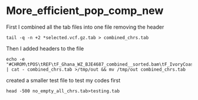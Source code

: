 # More_efficient_pop_comp_new

First I combined all the tab files into one file removing the header
```
tail -q -n +2 *selected.vcf.gz.tab > combined_chrs.tab
```
Then I added headers to the file
```
echo -e "#CHROM\tPOS\tREF\tF_Ghana_WZ_BJE4687_combined__sorted.bam\tF_IvoryCoast_xen228_combined__sorted.bam\tF_Nigeria_EUA0331_combined__sorted.bam\tF_Nigeria_EUA0333_combined__sorted.bam\tF_SierraLeone_AMNH17272_combined__sorted.bam\tF_SierraLeone_AMNH17274_combined__sorted.bam\tJBL052_concatscafs_sorted.bam\tM_Ghana_WY_BJE4362_combined__sorted.bam\tM_Ghana_ZY_BJE4360_combined__sorted.bam\tM_Nigeria_EUA0334_combined__sorted.bam\tM_Nigeria_EUA0335_combined__sorted.bam\tM_SierraLeone_AMNH17271_combined__sorted.bam\tM_SierraLeone_AMNH17273_combined__sorted.bam\tXT10_WZ_no_adapt._sorted.bam\tXT11_WW_trim_no_adapt_scafconcat_sorted.bam\tXT1_ZY_no_adapt._sorted.bam\tXT7_WY_no_adapt__sorted.bam\tall_ROM19161_sorted.bam\tall_calcaratus_sorted.bam\tmello_GermSeq_sorted.bam" | cat - combined_chrs.tab >/tmp/out && mv /tmp/out combined_chrs.tab
```

created a smaller test file to test my codes first

```
head -500 no_empty_all_chrs.tab>testing.tab
```
